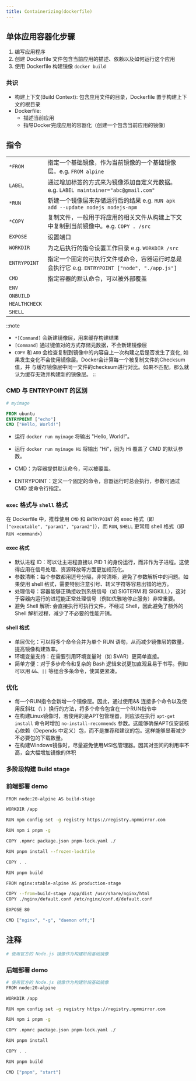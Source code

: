```yaml
--- 
title: Containerizing(dockerfile)
---
```


## 单体应用容器化步骤

1. 编写应用程序
2. 创建 Dockerfile 文件包含当前应用的描述、依赖以及如何运行这个应用
3. 使用 Dockerfile 构建镜像 `docker build`

### 共识

- 构建上下文(Build Context): 包含应用文件的目录，Dockerfile 置于构建上下文的根目录
- Dockerfile: 
  - 描述当前应用
  - 指导Docker完成应用的容器化（创建一个包含当前应用的镜像）


## 指令

|||
|:---|:---|
|`*FROM`|指定一个基础镜像，作为当前镜像的一个基础镜像层。e.g. `FROM alpine`|
|`LABEL`|通过增加标签的方式来为镜像添加自定义元数据。 e.g. `LABEL maintainer="abc@gmail.com"`|
|`*RUN`|新建一个镜像层来存储运行后的结果 e.g. `RUN apk add --update nodejs nodejs-npm`|
|`*COPY`|复制文件，一般用于将应用的相关文件从构建上下文中复制到当前镜像中。e.g. `COPY . /src`|
|`EXPOSE`|设置端口|
|`WORKDIR`|为之后执行的指令设置工作目录 e.g. `WORKDIR /src`|
|`ENTRYPOINT`|指定一个固定的可执行文件或命令，容器运行时总是会执行它 e.g. `ENTRYPOINT ["node", "./app.js"]`|
|`CMD`|指定容器的默认命令，可以被外部覆盖|
|`ENV`||
|`ONBUILD`||
|`HEALTHCHECK`||
|`SHELL`||



::note

- `*[Command]` 会新建镜像层，用来缓存构建结果 
- `[Command]` 通过键值对的方式存储元数据，不会新建镜像层
- `COPY` 和 `ADD` 会检查复制到镜像中的内容自上一次构建之后是否发生了变化, 如果发生变化不会使用镜像层。Docker会计算每一个被复制文件的Checksum值，并
与缓存镜像层中同一文件的checksum进行对比。如果不匹配，那么就认为缓存无效并构建新的镜像层。
::

### CMD 与 ENTRYPOINT 的区别

``` dockerfile
# myimage

FROM ubuntu
ENTRYPOINT ["echo"]
CMD ["Hello, World!"]
```

- 运行 `docker run myimage` 将输出 "Hello, World!"。
- 运行 `docker run myimage Hi` 将输出 "Hi"，因为 Hi 覆盖了 CMD 的默认参数。

- CMD：为容器提供默认命令，可以被覆盖。
- ENTRYPOINT：定义一个固定的命令，容器运行时总会执行，参数可通过 CMD 或命令行指定。


### `exec` 格式与 `shell` 格式

在 Dockerfile 中，推荐使用 `CMD` 和 `ENTRYPOINT` 的 exec 格式（即 `["executable", "param1", "param2"]`），而 `RUN`, `SHELL` 更常用 shell 格式（即 `RUN <command>`）

#### exec 格式

- 默认进程 ID：可以让主进程直接以 PID 1 的身份运行，而非作为子进程。这使得应用在信号处理、资源释放等方面更加规范化。
- 参数清晰：每个参数都用逗号分隔，非常清晰，避免了参数解析中的问题。如果使用 shell 格式，需要特别注意引号、转义字符等容易出错的地方。
- 处理信号：容器能够正确接收到系统信号（如 SIGTERM 和 SIGKILL），这对于容器内运行的进程能正常处理信号（例如优雅地停止服务）非常重要。
- 避免 Shell 解析: 会直接执行可执行文件，不经过 Shell，因此避免了额外的 Shell 解析过程，减少了不必要的性能开销。


#### shell 格式

- 单层优化：可以将多个命令合并为单个 RUN 语句，从而减少镜像层的数量，提高镜像构建效率。
- 环境变量支持：在需要引用环境变量时（如 $VAR）更简单直接。
- 简单方便：对于多步命令和复杂的 Bash 逻辑来说更加直观且易于书写。例如可以用 `&&`、`||` 等组合多条命令，使其更紧凑。


### 优化

- 每一个RUN指令会新增一个镜像层。因此，通过使用&& 连接多个命令以及使用反斜杠（\ ）换行的方法，将多个命令包含在一个RUN指令中
- 在构建Linux镜像时，若使用的是APT包管理器，则应该在执行 `apt-get install` 命令时增加 `no-install-recommends` 参数。这能够确保APT仅安装核心依赖（Depends 中定义）包，而不是推荐和建议的包。这样能够显著减少不必要包的下载数量。
- 在构建Windows镜像时，尽量避免使用MSI包管理器。因其对空间的利用率不高，会大幅增加镜像的体积

### 多阶段构建 Build stage






### 前端部署 demo

``` bash
FROM node:20-alpine AS build-stage

WORKDIR /app

RUN npm config set -g registry https://registry.npmmirror.com

RUN npm i pnpm -g

COPY .npmrc package.json pnpm-lock.yaml ./

RUN pnpm install --frozen-lockfile

COPY . .

RUN pnpm build

FROM nginx:stable-alpine AS production-stage

COPY --from=build-stage /app/dist /usr/share/nginx/html
COPY ./nginx/default.conf /etc/nginx/conf.d/default.conf

EXPOSE 80

CMD ["nginx", "-g", "daemon off;"]
```

## 注释

``` bash
# 使用官方的 Node.js 镜像作为构建阶段基础镜像
```


### 后端部署 demo


``` bash
# 使用官方的 Node.js 镜像作为构建阶段基础镜像
FROM node:20-alpine

WORKDIR /app

RUN npm config set -g registry https://registry.npmmirror.com

RUN npm i pnpm -g

COPY .npmrc package.json pnpm-lock.yaml ./

RUN pnpm install

COPY . .

RUN pnpm build

CMD ["pnpm", "start"]

```